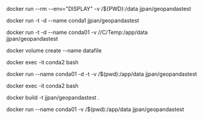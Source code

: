 docker run --rm  --env="DISPLAY" -v /${PWD}:/data jjpan/geopandastest

docker run -t -d  --name conda1 jjpan/geopandastest

docker run -t -d --name conda01 -v //C/Temp:/app/data jjpan/geopandastest

docker volume create --name datafile

docker exec -it conda2 bash


docker run --name conda01 -d -t -v /$(pwd):/app/data jjpan/geopandastest

docker exec -it conda2 bash

docker build -t jjpan/geopandastest .

docker run --name conda01 -v /$(pwd):/app/data jjpan/geopandastest